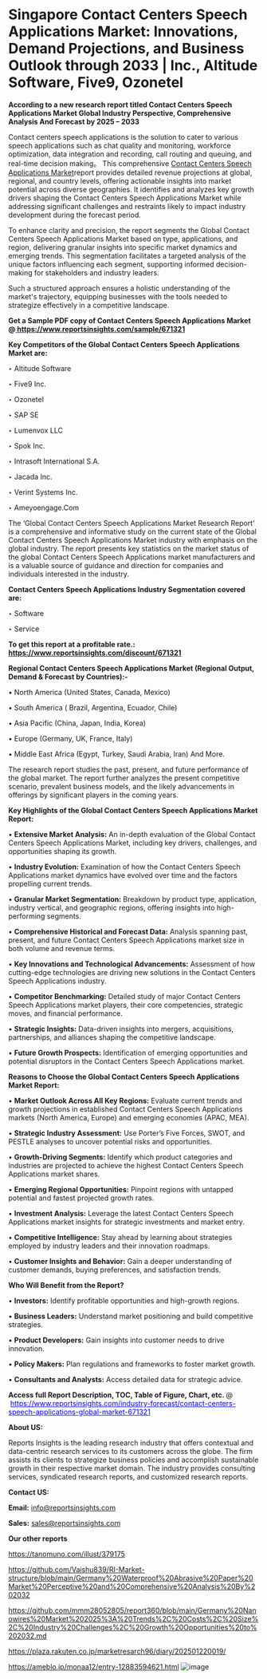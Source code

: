 # Singapore Contact Centers Speech Applications Market: Innovations, Demand Projections, and Business Outlook through 2033 | Inc., Altitude Software, Five9, Ozonetel

<strong>According to a new research report titled Contact Centers Speech Applications Market Global Industry Perspective, Comprehensive Analysis And Forecast by 2025 – 2033</strong>

Contact centers speech applications is the solution to cater to various speech applications such as chat quality and monitoring, workforce optimization, data integration and recording, call routing and queuing, and real-time decision making。 This comprehensive <a href=https://www.reportsinsights.com/sample/671321>Contact Centers Speech Applications Market</a>report provides detailed revenue projections at global, regional, and country levels, offering actionable insights into market potential across diverse geographies. It identifies and analyzes key growth drivers shaping the Contact Centers Speech Applications Market while addressing significant challenges and restraints likely to impact industry development during the forecast period.

To enhance clarity and precision, the report segments the Global Contact Centers Speech Applications Market based on type, applications, and region, delivering granular insights into specific market dynamics and emerging trends. This segmentation facilitates a targeted analysis of the unique factors influencing each segment, supporting informed decision-making for stakeholders and industry leaders.

Such a structured approach ensures a holistic understanding of the market's trajectory, equipping businesses with the tools needed to strategize effectively in a competitive landscape.

<strong>Get a Sample PDF copy of Contact Centers Speech Applications Market </strong><strong>@<a href=https://www.reportsinsights.com/sample/671321 style=color:#0000ff;> https://www.reportsinsights.com/sample/671321</a></strong></font>

<strong>Key Competitors of the Global Contact Centers Speech Applications Market are:</strong>

‣ Altitude Software

‣ Five9 Inc.

‣ Ozonetel

‣ SAP SE

‣ Lumenvox LLC

‣ Spok Inc.

‣ Intrasoft International S.A.

‣ Jacada Inc.

‣ Verint Systems Inc.

‣ Ameyoengage.Com

The ‘Global Contact Centers Speech Applications Market Research Report’ is a comprehensive and informative study on the current state of the Global Contact Centers Speech Applications Market industry with emphasis on the global industry. The report presents key statistics on the market status of the global Contact Centers Speech Applications market manufacturers and is a valuable source of guidance and direction for companies and individuals interested in the industry.

<strong>Contact Centers Speech Applications Industry Segmentation covered are:</strong>

‣ Software

‣ Service

<strong>To get this report at a profitable rate.: <a href=https://www.reportsinsights.com/discount/671321 style=color:#0000ff;>https://www.reportsinsights.com/discount/671321</a></strong></font>

<strong>Regional Contact Centers Speech Applications Market (Regional Output, Demand &amp; Forecast by Countries):-</strong>

• North America (United States, Canada, Mexico)

• South America ( Brazil, Argentina, Ecuador, Chile)

• Asia Pacific (China, Japan, India, Korea)

• Europe (Germany, UK, France, Italy)

• Middle East Africa (Egypt, Turkey, Saudi Arabia, Iran) And More.

The research report studies the past, present, and future performance of the global market. The report further analyzes the present competitive scenario, prevalent business models, and the likely advancements in offerings by significant players in the coming years.

<strong>Key Highlights of the Global Contact Centers Speech Applications Market Report:</strong>

• <strong>Extensive Market Analysis:</strong> An in-depth evaluation of the Global Contact Centers Speech Applications Market, including key drivers, challenges, and opportunities shaping its growth.

• <strong>Industry Evolution:</strong> Examination of how the Contact Centers Speech Applications market dynamics have evolved over time and the factors propelling current trends.

• <strong>Granular Market Segmentation:</strong> Breakdown by product type, application, industry vertical, and geographic regions, offering insights into high-performing segments.

• <strong>Comprehensive Historical and Forecast Data:</strong> Analysis spanning past, present, and future Contact Centers Speech Applications market size in both volume and revenue terms.

• <strong>Key Innovations and Technological Advancements:</strong> Assessment of how cutting-edge technologies are driving new solutions in the Contact Centers Speech Applications industry.

• <strong>Competitor Benchmarking:</strong> Detailed study of major Contact Centers Speech Applications market players, their core competencies, strategic moves, and financial performance.

• <strong>Strategic Insights:</strong> Data-driven insights into mergers, acquisitions, partnerships, and alliances shaping the competitive landscape.

• <strong>Future Growth Prospects:</strong> Identification of emerging opportunities and potential disruptors in the Contact Centers Speech Applications market.

<strong>Reasons to Choose the Global Contact Centers Speech Applications Market Report:</strong>

• <strong>Market Outlook Across All Key Regions:</strong> Evaluate current trends and growth projections in established Contact Centers Speech Applications markets (North America, Europe) and emerging economies (APAC, MEA).

• <strong>Strategic Industry Assessment:</strong> Use Porter’s Five Forces, SWOT, and PESTLE analyses to uncover potential risks and opportunities.

• <strong>Growth-Driving Segments:</strong> Identify which product categories and industries are projected to achieve the highest Contact Centers Speech Applications market shares.

• <strong>Emerging Regional Opportunities:</strong> Pinpoint regions with untapped potential and fastest projected growth rates.

• <strong>Investment Analysis:</strong> Leverage the latest Contact Centers Speech Applications market insights for strategic investments and market entry.

• <strong>Competitive Intelligence:</strong> Stay ahead by learning about strategies employed by industry leaders and their innovation roadmaps.

• <strong>Customer Insights and Behavior:</strong> Gain a deeper understanding of customer demands, buying preferences, and satisfaction trends.

<strong>Who Will Benefit from the Report?</strong>

• <strong>Investors:</strong> Identify profitable opportunities and high-growth regions.

• <strong>Business Leaders:</strong> Understand market positioning and build competitive strategies.

• <strong>Product Developers:</strong> Gain insights into customer needs to drive innovation.

• <strong>Policy Makers:</strong> Plan regulations and frameworks to foster market growth.

• <strong>Consultants and Analysts:</strong> Access detailed data for strategic advice.
</ul>
<strong>Access full Report Description, TOC, Table of Figure, Chart, etc. </strong>@  <a href=https://www.reportsinsights.com/industry-forecast/contact-centers-speech-applications-global-market-671321 style=color:#0000ff;>https://www.reportsinsights.com/industry-forecast/contact-centers-speech-applications-global-market-671321</a></font>

<strong><strong>About US</strong>:</strong>

Reports Insights is the leading research industry that offers contextual and data-centric research services to its customers across the globe. The firm assists its clients to strategize business policies and accomplish sustainable growth in their respective market domain. The industry provides consulting services, syndicated research reports, and customized research reports.

<strong>Contact US:</strong>

<p class=""""><b>Email:</b> <a href=mailto:info@reportsinsights.com>info@reportsinsights.com</a></p>
<p class=""""><b>Sales:</b> <a href=mailto:sales@reportsinsights.com>sales@reportsinsights.com</a></p>

<strong>Our other reports</strong>

<a href=https://tanomuno.com/illust/379175>https://tanomuno.com/illust/379175</a>

<a href=https://github.com/Vaishu839/RI-Market-structure/blob/main/Germany%20Waterproof%20Abrasive%20Paper%20Market%20Perceptive%20and%20Comprehensive%20Analysis%20By%202032>https://github.com/Vaishu839/RI-Market-structure/blob/main/Germany%20Waterproof%20Abrasive%20Paper%20Market%20Perceptive%20and%20Comprehensive%20Analysis%20By%202032</a>

<a href=https://github.com/mmm28052805/report360/blob/main/Germany%20Nanowires%20Market%202025%3A%20Trends%2C%20Costs%2C%20Size%2C%20Industry%20Challenges%2C%20Growth%20Opportunities%20to%202032.md>https://github.com/mmm28052805/report360/blob/main/Germany%20Nanowires%20Market%202025%3A%20Trends%2C%20Costs%2C%20Size%2C%20Industry%20Challenges%2C%20Growth%20Opportunities%20to%202032.md</a>

<a href=https://plaza.rakuten.co.jp/marketresarch96/diary/202501220019/>https://plaza.rakuten.co.jp/marketresarch96/diary/202501220019/</a>

<a href=https://ameblo.jp/monaa12/entry-12883594621.html>https://ameblo.jp/monaa12/entry-12883594621.html</a>
![image](https://github.com/user-attachments/assets/78bf43df-26db-4002-befe-40c254c94955)
